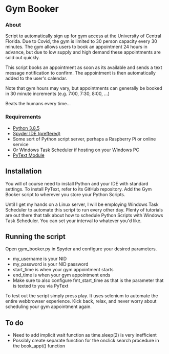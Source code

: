 # Gym Booker

### About
Script to automatically sign up for gym access at the University of Central Florida. Due to Covid, the gym is limited to 30 person capacity every 30 minutes. The gym allows users to book an appointment 24 hours in advance, but due to low supply and high demand these appointments are sold out quickly. 

This script books an appointment as soon as its available and sends a text message notification to confirm. The appointment is then automatically added to the user's calendar.   

Note that gym hours may vary, but appointments can generally be booked in 30 minute increments (e.g. 7:00, 7:30, 8:00, ...)

Beats the humans every time...  

### Requirements
- [Python 3.8.5](https://www.python.org/downloads/)
- [Spyder IDE (preffered)](https://www.spyder-ide.org/) 
- Some sort of Python script server, perhaps a Raspberry Pi or online service
- Or Windows Task Scheduler if hosting on your Windows PC
- [PyText Module](https://github.com/drewvigne/pytext)

## Installation
You will of course need to install Python and your IDE with standard settings. To install PyText, refer to its GitHub repository. Add the Gym Booker script to wherever you store your Python Scripts.  

Until I get my hands on a Linux server, I will be employing Windows Task Scheduler to automate this script to run every other day. Plenty of tutorials are out there that talk about how to schedule Python Scripts with Windows Task Scheduler. You can set your interval to whatever you'd like.  

## Running the script
Open gym_booker.py in Spyder and configure your desired parameters.
 - my_username is your NID
 - my_password is your NID password
 - start_time is when your gym appointment starts
 - end_time is when your gym appointment ends
 - Make sure to also configure fmt_start_time as that is the parameter that is texted to you via PyText  
 
To test out the script simply press play. It uses selenium to automate the entire webbrowser experience. Kick back, relax, and never worry about scheduling your gym appointment again.  

## To do
- Need to add implicit wait function as time.sleep(2) is very inefficient
- Possibly create separate function for the onclick search procedure in the book_appt() function
